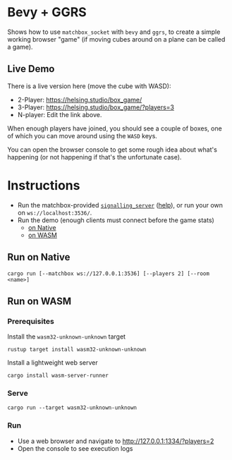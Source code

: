 # Bevy + GGRS

Shows how to use `matchbox_socket` with `bevy` and `ggrs`, to create a simple working browser "game" (if moving cubes around on a plane can be called a game).

## Live Demo
There is a live version here (move the cube with WASD):

- 2-Player: https://helsing.studio/box_game/
- 3-Player: https://helsing.studio/box_game/?players=3
- N-player: Edit the link above.

When enough players have joined, you should see a couple of boxes, one of which
you can move around using the `WASD` keys.

You can open the browser console to get some rough idea about what's happening
(or not happening if that's the unfortunate case).

# Instructions
- Run the matchbox-provided [`signalling_server`](../../signalling_server/) ([help](../../signalling_server/README.md)), or run your own on `ws://localhost:3536/`.
- Run the demo (enough clients must connect before the game stats)
  - [on Native](#run-on-native)
  - [on WASM](#run-on-wasm)

## Run on Native
```
cargo run [--matchbox ws://127.0.0.1:3536] [--players 2] [--room <name>]
```

## Run on WASM
### Prerequisites
Install the `wasm32-unknown-unknown` target
```
rustup target install wasm32-unknown-unknown
```

Install a lightweight web server
```
cargo install wasm-server-runner
```
### Serve
```
cargo run --target wasm32-unknown-unknown
```
### Run
- Use a web browser and navigate to <http://127.0.0.1:1334/?players=2>
- Open the console to see execution logs